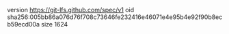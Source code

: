 version https://git-lfs.github.com/spec/v1
oid sha256:005bb86a076d76f708c73646fe232416e46071e4e95b4e92f90b8ecb59ecd00a
size 1624
